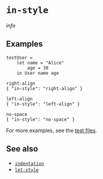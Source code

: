 # `in-style`

$info$

## Examples

```fourmolu-example-input
testUser =
    let name = "Alice"
        age = 30
    in User name age
```
```fourmolu-example-tab
right-align
{ "in-style": "right-align" }
```
```fourmolu-example-tab
left-align
{ "in-style": "left-align" }
```
```fourmolu-example-tab
no-space
{ "in-style": "no-space" }
```

For more examples, see the [test files](https://github.com/fourmolu/fourmolu/tree/main/data/fourmolu/let-style).

## See also

* [`indentation`](/config/indentation)
* [`let-style`](/config/let-style)
